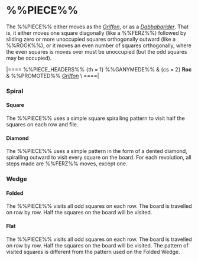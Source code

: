 # %%PIECE%%

The %%PIECE%% either moves as the [*Griffon*](octopus.html?piece=griffon),
or as a [*Dabbabarider*](dabbabarider.html). That is, it either moves
one square diagonally (like a %%FERZ%%) followed by sliding zero or
more unoccupied squares orthogonally outward (like a %%ROOK%%), or
it moves an even number of squares orthogonally, where the even squares
is moves over must be unoccupied (but the odd squares may be occupied).

|====
%%PIECE_HEADERS%%
  {th = 1}  %%GANYMEDE%%
& {cs = 2}  **Roc**
&           %%PROMOTED%% [*Griffon*](octopus.html?piece=griffon) \\
====|

### Spiral

#### Square

The %%PIECE%% uses a simple square spiralling pattern to visit half
the squares on each row and file.

#### Diamond

The %%PIECE%% uses a simple pattern in the form of a dented diamond,
spiralling outward to visit every square on the board. For each
revolution, all steps made are %%FERZ%% moves, except one.

### Wedge

#### Folded

The %%PIECE%% visits all odd squares on each row. The board is
travelled on row by row. Half the squares on the board will be
visited.

#### Flat

The %%PIECE%% visits all odd squares on each row. The board is
travelled on row by row. Half the squares on the board will be
visited. The pattern of visited squares is different from the
pattern used on the Folded Wedge.
